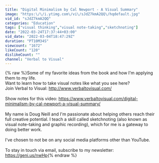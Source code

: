 ```yaml
---
title: "Digital Minimalism by Cal Newport - A Visual Summary"
image: "https:\/\/i.ytimg.com\/vi\/sJdZ7kmA2QQ\/hqdefault.jpg"
vid_id: "sJdZ7kmA2QQ"
categories: "Education"
tags: ["visual thinking","visual note-taking","sketchnoting"]
date: "2022-03-24T17:37:44+03:00"
vid_date: "2022-03-04T18:47:29Z"
duration: "PT10M34S"
viewcount: "1672"
likeCount: "120"
dislikeCount: ""
channel: "Verbal to Visual"
---
```

{% raw %}Some of my favorite ideas from the book and how I'm applying them to my life.<br />Want to learn how to take visual notes like what you see here?<br />Join Verbal to Visual: <a rel="nofollow" target="blank" href="http://www.verbaltovisual.com/">http://www.verbaltovisual.com/</a><br /><br />Show notes for this video: <a rel="nofollow" target="blank" href="https://www.verbaltovisual.com/digital-minimalism-by-cal-newport-a-visual-summary/">https://www.verbaltovisual.com/digital-minimalism-by-cal-newport-a-visual-summary/</a><br /><br />My name is Doug Neill and I'm passionate about helping others reach their full creative potential. I teach a skill called sketchnoting (also known as visual note-taking and graphic recording), which for me is a gateway to doing better work.<br /><br />I've chosen to not be on any social media platforms other than YouTube.<br /><br />To stay in touch via email, subscribe to my newsletter: <a rel="nofollow" target="blank" href="https://geni.us/nwHp">https://geni.us/nwHp</a>{% endraw %}
